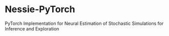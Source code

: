 # Nessie-PyTorch
PyTorch Implementation for Neural Estimation of Stochastic Simulations for Inference and Exploration
